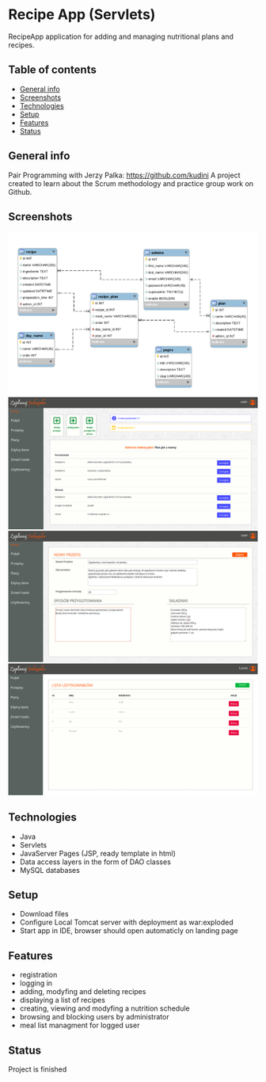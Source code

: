 # Recipe App (Servlets)
RecipeApp application for adding and managing nutritional plans and recipes.

## Table of contents
* [General info](#general-info)
* [Screenshots](#screenshots)
* [Technologies](#technologies)
* [Setup](#setup)
* [Features](#features)
* [Status](#status)

## General info
Pair Programming with Jerzy Palka: https://github.com/kudini
A project created to learn about the Scrum methodology and practice group work on Github.

## Screenshots
![Database model](./img/ModelDB.png)
![App dashboard](./img/dashboard.png)
![Recipe edit](./img/recipe.png)
![Users list](./img/users.png)

## Technologies
* Java
* Servlets
* JavaServer Pages (JSP, ready template in html)
* Data access layers in the form of DAO classes
* MySQL databases

## Setup
* Download files
* Configure Local Tomcat server with deployment as war:exploded
* Start app in IDE, browser should open automaticly on landing page

## Features
* registration
* logging in
* adding, modyfing and deleting recipes
* displaying a list of recipes
* creating, viewing and modyfing a nutrition schedule
* browsing and blocking users by administrator
* meal list managment for logged user

## Status
Project is finished
